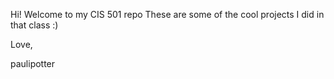 Hi!
Welcome to my CIS 501 repo
These are some of the cool projects I did in that class :)

Love,

paulipotter